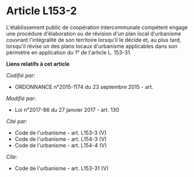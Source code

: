 # Article L153-2

L'établissement public de coopération intercommunale compétent engage une procédure d'élaboration ou de révision d'un plan
local d'urbanisme couvrant l'intégralité de son territoire lorsqu'il le décide et, au plus tard, lorsqu'il révise un des
plans locaux d'urbanisme applicables dans son périmètre en application du 1° de l'article L. 153-31.

**Liens relatifs à cet article**

_Codifié par_:

  - ORDONNANCE n°2015-1174 du 23 septembre 2015 - art.

_Modifié par_:

  - Loi n°2017-86 du 27 janvier 2017 - art. 130

_Cité par_:

  - Code de l'urbanisme - art. L153-3 (V)
  - Code de l'urbanisme - art. L154-3 (V)
  - Code de l'urbanisme - art. L154-4 (V)

_Cite_:

  - Code de l'urbanisme - art. L153-31 (V)
